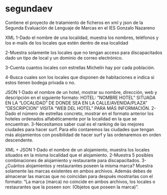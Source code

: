 # segundaev
Contiene el proyecto de tratamiento de ficheros en xml y json de la Segunda Evaluación de Lenguaje de Marcas en el IES Gonzalo Nazareno

XML
1-Dado el nombre de una localidad, muestra los nombres, teléfonos y los e-mails de los locales que estén dentro de esa localidad

2-Muestra solamente los locales que no tengan acceso para discapacitados dado un tipo de local y un dominio de correo electrónico.

3-Cuenta cuantos locales con estrellas Michelín hay por cada población.

4-Busca cuales son los locales que disponen de habitaciones e indica si estos tienen bodega privada o no.

JSON
1-Dado el nombre de un hotel, mostrar su nombre, dirección, web y descripción en el siguiente formato:
HOTEL: “NOMBRE HOTEL”
SITUADA EN LA “LOCALIDAD” DE DONDE SEA EN LA CALLE/AVENIDA/PLAZA”
“DESCRIPCION”
VISITA “WEB DEL HOTEL” PARA MÁS INFORMACIÓN.
2-Dado el número de estrellas concreto, mostrar en el formato anterior los hoteles ordenados alfabéticamente por la localidad en la que se encuentran.
3-Necesitamos saber cual es el ranking de las mejores ciudades para hacer surf. Para ello contaremos las ciudades que tengan más alojamientos con posibilidad de hacer surf y las ordenaremos en orden descendente.

XML + JSON
1-Dado el nombre de un alojamiento, muestra los locales situados en la misma localidad que el alojamiento.
2-Muestra 5 posibles combinaciones de alojamiento y restaurante para discapacitados.
3-¿Cuántos alojamientos y restaurantes poseen la misma marca? Muestra solamente las marcas existentes en ambos archivos. Además debes de almacenar las marcas que no coincidan para después mostrarlas con el formato:
“La marca (marca) no coincide en ambos archivos, los locales o restaurantes que la poseen son:
(Objetos que poseen la marca)”.
